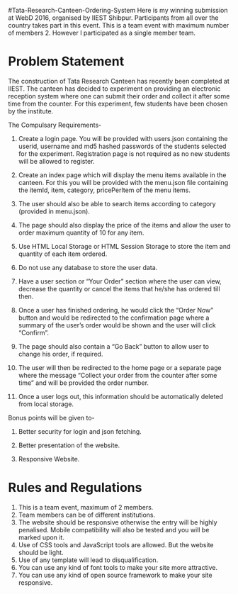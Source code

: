 #Tata-Research-Canteen-Ordering-System
Here is my winning submission at WebD 2016, organised by IIEST Shibpur. Participants from all over the country takes part in this event.
This is a team event with maximum number of members 2. However I participated as a single member team.


# Problem Statement

The construction of Tata Research Canteen has recently been completed at IIEST. The canteen has decided to experiment on providing an electronic reception system where one can submit their order and collect it after some time from the counter. For this experiment, few students have been chosen by the institute.


The Compulsary Requirements-

1. Create a login page. You will be provided with users.json containing the userid, username and md5 hashed passwords of the students selected for the experiment. Registration page is not required as no new students will be allowed to register.

2. Create an index page which will display the menu items available in the canteen. For this you will be provided with the menu.json file containing the itemId, item, category, pricePerItem of the menu items.

3. The user should also be able to search items according to category (provided in menu.json).

4. The page should also display the price of the items and allow the user to order maximum quantity of 10 for any item.

5. Use HTML Local Storage or HTML Session Storage to store the item and quantity of each item ordered.

6. Do not use any database to store the user data.

7. Have a user section or “Your Order” section where the user can view, decrease the quantity or cancel the items that he/she 
has ordered till then.

8. Once a user has finished ordering, he would click the “Order Now” button and would be redirected to the confirmation page where a summary of the user’s order would be shown and the user will click “Confirm”. 

9. The page should also contain a “Go Back” button to allow user to change his order, if required.

10. The user will then be redirected to the home page or a separate page where the message “Collect your order from the counter after some time” and will be provided the order number. 

11. Once a user logs out, this information should be automatically deleted from local storage.


Bonus points will be given to-

1. Better security for login and json fetching.

2. Better presentation of the website.

3. Responsive Website.

# Rules and Regulations
1. This is a team event, maximum of 2 members.
2. Team members can be of different institutions.
3. The website should be responsive otherwise the entry will be highly penalised. Mobile compatibility will also be tested and you will be marked upon it.
4. Use of CSS tools and JavaScript tools are allowed. But the website should be light.
5. Use of any template will lead to disqualification.
6. You can use any kind of font tools to make your site more attractive.
7. You can use any kind of open source framework to make your site responsive.
